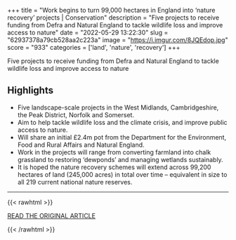 +++
title = "Work begins to turn 99,000 hectares in England into ‘nature recovery’ projects | Conservation"
description = "Five projects to receive funding from Defra and Natural England to tackle wildlife loss and improve access to nature"
date = "2022-05-29 13:22:30"
slug = "62937378a79cb528aa2c223a"
image = "https://i.imgur.com/8JQEdop.jpg"
score = "933"
categories = ['land', 'nature', 'recovery']
+++

Five projects to receive funding from Defra and Natural England to tackle wildlife loss and improve access to nature

## Highlights

- Five landscape-scale projects in the West Midlands, Cambridgeshire, the Peak District, Norfolk and Somerset.
- Aim to help tackle wildlife loss and the climate crisis, and improve public access to nature.
- Will share an initial £2.4m pot from the Department for the Environment, Food and Rural Affairs and Natural England.
- Work in the projects will range from converting farmland into chalk grassland to restoring ‘dewponds’ and managing wetlands sustainably.
- It is hoped the nature recovery schemes will extend across 99,200 hectares of land (245,000 acres) in total over time – equivalent in size to all 219 current national nature reserves.

---

{{< rawhtml >}}
  <p class="article-category">
    <a target="_blank" href="https://www.theguardian.com/environment/2022/may/26/work-begins-to-turn-99000-hectares-in-england-into-nature-recovery-projects">READ THE ORIGINAL ARTICLE</a>
  </p>
{{< /rawhtml >}}
